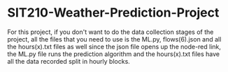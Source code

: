 # SIT210-Weather-Prediction-Project

For this project, if you don't want to do the data collection stages of the project, all the files that you need to use is the ML.py, flows(6).json and all the hours(x).txt files as well since the json file opens up the node-red link, the ML.py file runs the prediction algorithm and the hours(x).txt files have all the data recorded split in hourly blocks.

